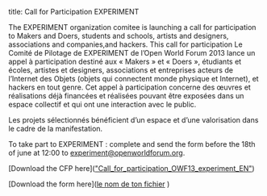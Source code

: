 title: Call for Participation EXPERIMENT

The EXPERIMENT organization comitee is launching a call for participation to Makers and Doers, students and schools, artists and designers, associations and companies,and hackers. This call for participation 
Le Comité de Pilotage de EXPERIMENT de l’Open World Forum 2013 lance un appel à participation destiné aux « Makers » et « Doers », étudiants et écoles, artistes et designers, associations et entreprises acteurs de l’Internet des Objets (objets qui connectent monde physique et Internet), et hackers en tout genre.  Cet appel à participation concerne des œuvres et réalisations déjà financées et réalisées pouvant être exposées dans un espace collectif et qui ont une interaction avec le public.

Les projets sélectionnés bénéficient d’un espace et d’une valorisation dans le cadre de la manifestation.

To take part to EXPERIMENT : complete and send the form before the 18th of june at 12:00 to [experiment@openworldforum.org][4].

[Download the CFP here](<a href="/static/Documents/Call_for_participation_OWF13_experiment_EN.pdf">"Call_for_participation_OWF13_experiment_EN"</a>)

[Download the form here](<a href="l'emplacement de ton fichier">le nom de ton fichier</a> )


 [4]: mailto:experiment%40openworldforum.org
